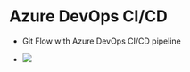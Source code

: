 # Azure DevOps CI/CD

- Git Flow with Azure DevOps CI/CD pipeline

- ![](https://i.imgur.com/6Xmp56B.png)
